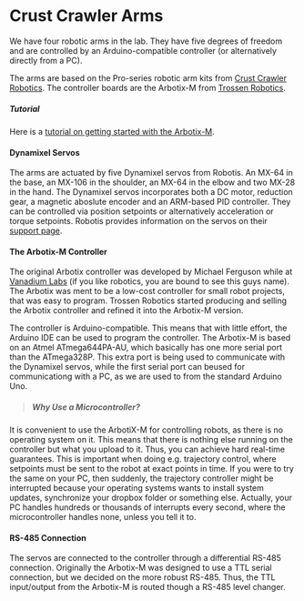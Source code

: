 # Crust Crawler Arms
We have four robotic arms in the lab. They have five degrees of freedom and are controlled by an Arduino-compatible controller (or alternatively directly from a PC).

The arms are based on the Pro-series robotic arm kits from [Crust Crawler Robotics](http://www.crustcrawler.com/products/ProRoboticArm/). The controller boards are the Arbotix-M from [Trossen Robotics](http://www.trossenrobotics.com/p/arbotix-robot-controller.aspx).

##### Tutorial
Here is a [tutorial on getting started with the Arbotix-M](./getting-started-with-arbotix-m.md).

#### Dynamixel Servos
The arms are actuated by five Dynamixel servos from Robotis. An MX-64 in the base, an MX-106 in the shoulder, an MX-64 in the elbow and two MX-28 in the hand. The Dynamixel servos incorporates both a DC motor, reduction gear, a magnetic aboslute encoder and an ARM-based PID controller. They can be controlled via position setpoints or alternatively acceleration or torque setpoints. Robotis provides information on the servos on their [support page](http://support.robotis.com/en/).

#### The Arbotix-M Controller
The original Arbotix controller was developed by Michael Ferguson while at [Vanadium Labs](http://www.vanadiumlabs.com/) (if you like robotics, you are bound to see this guys name). The Arbotix was ment to be a low-cost controller for small robot projects, that was easy to program. Trossen Robotics started producing and selling the Arbotix controller and refined it into the Arbotix-M version.

The controller is Arduino-compatible. This means that with little effort, the Arduino IDE can be used to program the controller. The Arbotix-M is based on an Atmel ATmega644PA-AU, which basically has one more serial port than the ATmega328P. This extra port is being used to communicate with the Dynamixel servos, while the first serial port can beused for communicationg with a PC, as we are used to from the standard Arduino Uno.

> ##### Why Use a Microcontroller?
It is convenient to use the ArbotiX-M for controlling robots, as there is no operating system on it. This means that there is nothing else running on the controller but what you upload to it. Thus, you can achieve hard real-time guarantees. This is important when doing e.g. trajectory control, where setpoints must be sent to the robot at exact points in time. If you were to try the same on your PC, then suddenly, the trajectory controller might be interrupted because your operating systems wants to install system updates, synchronize your dropbox folder or something else. Actually, your PC handles hundreds or thousands of interrupts every second, where the microcontroller handles none, unless you tell it to.

#### RS-485 Connection
The servos are connected to the controller through a differential RS-485 connection. Originally the Arbotix-M was designed to use a TTL serial connection, but we decided on the more robust RS-485. Thus, the TTL input/output from the Arbotix-M is routed though a RS-485 level changer.
